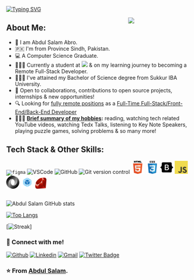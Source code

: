 
[![Typing SVG](https://readme-typing-svg.herokuapp.com?font=Futura&color=blue&size=29&width=500&lines=Hello+World!+;I'm+Abdul+Salam.;Nice+to+meet+you!+🙂+; )](https://git.io/typing-svg)


<img align="right" src="https://media2.giphy.com/media/qgQUggAC3Pfv687qPC/giphy.gif?cid=ecf05e47vy2lismtuew0xvffscbbn9pfa932qiaiunbwt8v9&ep=v1_gifs_search&rid=giphy.gif&ct=g" width="35%"/> 

## About Me:
- 👋 I am Abdul Salam Abro.
- :pakistan: I'm from Province Sindh, Pakistan. 
- 💻 A Computer Science Graduate.
- 👩🏽‍💻 Currently a student at ![](https://img.shields.io/badge/Microverse-blueviolet) & on my learning journey to becoming a Remote Full-Stack Developer.
- 👩🏽‍🎓 I've attained my Bachelor of Science degree from Sukkur IBA University.
- 🤝 Open to collaborations, contributions to open source projects, internships & new opportunities!
- 🔍 Looking for <ins>fully remote positions</ins> as a <ins>Full-Time Full-Stack/Front-End/Back-End Developer</ins>
- 🤸🏽‍♀️ **<ins>Brief summary of my hobbies</ins>:** reading, watching tech related YouTube videos, watching Tedx Talks, listening to Key Note Speakers, playing puzzle games, solving problems & so many more!

## Tech Stack & Other Skills:
<!--Credit to all those who created or own these icons & logos | I do not own any of them-->
<p align="left"> 
  <code><img height="35" src="https://www.vectorlogo.zone/logos/figma/figma-icon.svg" alt="figma"/></code>
  <img src="https://i.giphy.com/media/IdyAQJVN2kVPNUrojM/200.webp" width="40" alt="VSCode"> 
  <img src="https://i.giphy.com/media/KzJkzjggfGN5Py6nkT/200.webp" width="40" alt="GitHub">
  <img src="https://media.giphy.com/media/kH6CqYiquZawmU1HI6/giphy.gif" width ="50" alt="Git version control"> 
  <code><img height="35" src="https://raw.githubusercontent.com/github/explore/80688e429a7d4ef2fca1e82350fe8e3517d3494d/topics/html/html.png" alt="HTML"></code>
  <code><img height="35" src="https://raw.githubusercontent.com/github/explore/80688e429a7d4ef2fca1e82350fe8e3517d3494d/topics/css/css.png" alt="CSS"></code>
  <code><img height="35" src="https://raw.githubusercontent.com/devicons/devicon/master/icons/bootstrap/bootstrap-plain.svg" alt="Bootstrap"></code>
  <code><img height="35" src="https://raw.githubusercontent.com/github/explore/80688e429a7d4ef2fca1e82350fe8e3517d3494d/topics/javascript/javascript.png" alt="JavaScript"></code>
  <code><img height="35" src="https://raw.githubusercontent.com/github/explore/80688e429a7d4ef2fca1e82350fe8e3517d3494d/topics/json/json.png" alt="JSON"></code>
  <code><img height="35" src="https://raw.githubusercontent.com/github/explore/80688e429a7d4ef2fca1e82350fe8e3517d3494d/topics/webpack/webpack.png" alt="Webpack"></code>
  <code><img height="30" src="https://raw.githubusercontent.com/github/explore/80688e429a7d4ef2fca1e82350fe8e3517d3494d/topics/ruby/ruby.png" alt="Ruby"></code>
<p style="display:flex; justify-content:center; align-items:center; column-gap: 5px;" >
  
![Abdul Salam GitHub stats](https://github-readme-stats.vercel.app/api?username=AbdulSalamAbro&show_icons=true&theme=radical)

[![Top Langs](https://github-readme-stats.vercel.app/api/top-langs/?username=AbdulSalamAbro)](https://github.com/anuraghazra/github-readme-stats)

 [![Streak](https://github-readme-streak-stats.herokuapp.com/?user=AbdulSalamAbro&)]
</p>


### 👤 Connect with me!

[![Github](https://img.shields.io/badge/-Github-000?style=flat&logo=Github&logoColor=white)](https://github.com/AbdulSalamAbro)
[![Linkedin](https://img.shields.io/badge/-LinkedIn-blue?style=flat&logo=Linkedin&logoColor=white)](https://www.linkedin.com/in/abdul-salam-abro/)
[![Gmail](https://img.shields.io/badge/-Gmail-c14438?style=flat&logo=Gmail&logoColor=white)](mailto:abdussalamabro@gmail.com)
[![Twitter Badge](https://img.shields.io/badge/-Twitter-blue?style=flat&logo=Twitter&logoColor=white)](https://twitter.com/Abdul_SalamAbro)

### ⭐ From [Abdul Salam](https://github.com/AbdulSalamAbro).
